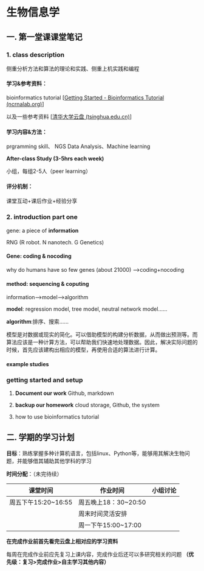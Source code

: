 # 生物信息学



## 一. 第一堂课课堂笔记

### 1. class description

侧重分析方法和算法的理论和实践、侧重上机实践和编程

#### 学习&参考资料：

bioinformatics tutorial   [[Getting Started - Bioinformatics Tutorial (ncrnalab.org)](https://book.ncrnalab.org/teaching/getting-started)] 

以及一些参考资料  [[清华大学云盘 (tsinghua.edu.cn)](https://cloud.tsinghua.edu.cn/d/ad22768345664924b202/)]

#### 学习内容&方法： 

prgramming skill、 NGS Data Analysis、Machine learning

**After-class Study (3-5hrs each week)**

小组，每组2-5人（peer learning）

#### 评分机制：

课堂互动+课后作业+经验分享

### 2. introduction part one

gene: a piece of **information**

RNG (R  robot. N  nanotech. G  Genetics)

#### Gene: coding & nocoding

why do humans have so few genes (about 21000)  -->coding+nocoding

#### method: sequencing & coputing

information-->model-->algorithm

**model**: regression model,  tree model, neutral network model……

**algorithm**:排序、搜索……

模型是对数据或现实的简化。可以借助模型的构建分析数据，从而做出预测等。而算法应该是一种计算方法，可以帮助我们快速地处理数据。因此，解决实际问题的时候，首先应该建构出相应的模型，再使用合适的算法进行计算。

#### example studies

### getting started and setup

1. **Document our work** Github, markdown   

2. **backup our homework** cloud storage, Github, the system
3. how to use bioinformatics tutorial

## 二. 学期的学习计划

**目标**：熟练掌握多种计算机语言，包括linux、Python等，能够用其解决生物问题，并能够借其辅助其他学科的学习

**时间分配**：（未完待续）

| 课堂时间            | 作业时间             | 小组讨论 |
| ------------------- | -------------------- | -------- |
| 周五下午15:20~16:55 | 周五晚上18：30~20:50 |          |
|                     | 周末时间灵活安排     |          |
|                     | 周一下午15:00~17:00  |          |

**在完成作业前首先看完云盘上相对应的学习资料**

每周在完成作业前应先复习上课内容，完成作业后还可以多研究相关的问题 **（优先级：复习>完成作业>自主学习其他内容）**

